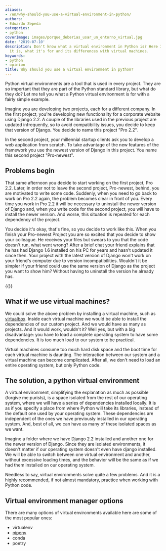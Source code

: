 ```yaml
---
aliases:
- /en/why-should-you-use-a-virtual-environment-in-python/
authors:
- Eduardo Zepeda
categories:
- python
coverImage: images/porque_deberias_usar_un_entorno_virtual.jpg
date: '2019-07-10'
description: Don't know what a virtual environment in Python is? Here I explain what
  it is, what it's for and its differences with virtual machines.
keywords:
- python
- opinion
title: Why should you use a virtual environment in python?
---
```


Python virtual environments are a tool that is used in every project. They are so important that they are part of the Python standard library, but what do they do? Let me tell you what a Python virtual environment is for with a fairly simple example.

Imagine you are developing two projects, each for a different company. In the first project, you're developing new functionality for a corporate website using Django 2.2. A couple of the libraries used in the previous project are updated infrequently, so to avoid compatibility issues, you decide to keep that version of Django. You decide to name this project "Pro 2.2".

In the second project, your millennial startup clients ask you to develop a web application from scratch. To take advantage of the new features of the framework you use the newest version of Django in this project. You name this second project "Pro-newest".

## Problems begin

That same afternoon you decide to start working on the first project, Pro 2.2. Later, in order not to leave the second project, Pro-newest, behind, you are motivated to write some code. Suddenly, when you need to go back to work on Pro 2.2 again, the problem becomes clear in front of you. Every time you work in Pro 2.2 it will be necessary to uninstall the newer version of Django and, when you write code for the second project, you will have to install the newer version. And worse, this situation is repeated for each dependency of the project.

You decide it's okay, that's fine, so you decide to work like this. When you finish your Pro-newest Project you are so excited that you decide to show your colleague. He receives your files but swears to you that the code doesn't run, what went wrong? After a brief chat your friend explains that he has had Django 1.6 installed on his PC for years and hasn't updated it since then. Your project with the latest version of Django won't work on your friend's computer due to version incompatibilities. Wouldn't it be simpler if your friend could use the same version of Django as the project you want to show him? Without having to uninstall the version he already has.

{{<ad>}}

## What if we use virtual machines?

We could solve the above problem by installing a virtual machine, such as [virtualbox](https://www.virtualbox.org/#?). Inside each virtual machine we would be able to install the dependencies of our custom project. And we would have as many as projects. And it would work, wouldn't it? Well yes, but with a big disadvantage: you have to load a complete operating system to have some dependencies. It is too much load to our system to be practical.

Virtual machines consume too much hard disk space and the boot time for each virtual machine is daunting. The interaction between our system and a virtual machine can become complicated. After all, we don't need to load an entire operating system, but only Python code.

## The solution, a python virtual environment

A virtual environment, simplifying the explanation as much as possible (forgive me purists), is a space isolated from the rest of our operating system, where we will have a series of dependencies installed locally. It is as if you specify a place from where Python will take its libraries, instead of the default one used by your operating system. These dependencies are independent of the ones we have previously installed in our operating system. And, best of all, we can have as many of these isolated spaces as we want.

Imagine a folder where we have Django 2.2 installed and another one for the newer version of Django. Since they are isolated environments, it doesn't matter if our operating system doesn't even have django installed. We will be able to switch between one virtual environment and another, without excessive loading times, and the behavior will be the same as if we had them installed on our operating system.

Needless to say, virtual environments solve quite a few problems. And it is a highly recommended, if not almost mandatory, practice when working with Python code.

## Virtual environment manager options

There are many options of virtual environments available here are some of the most popular ones:

* virtualenv
* [pipenv](/en/python/pipenv-the-virtual-environment-manager-you-dont-know/)
* conda
* poetry